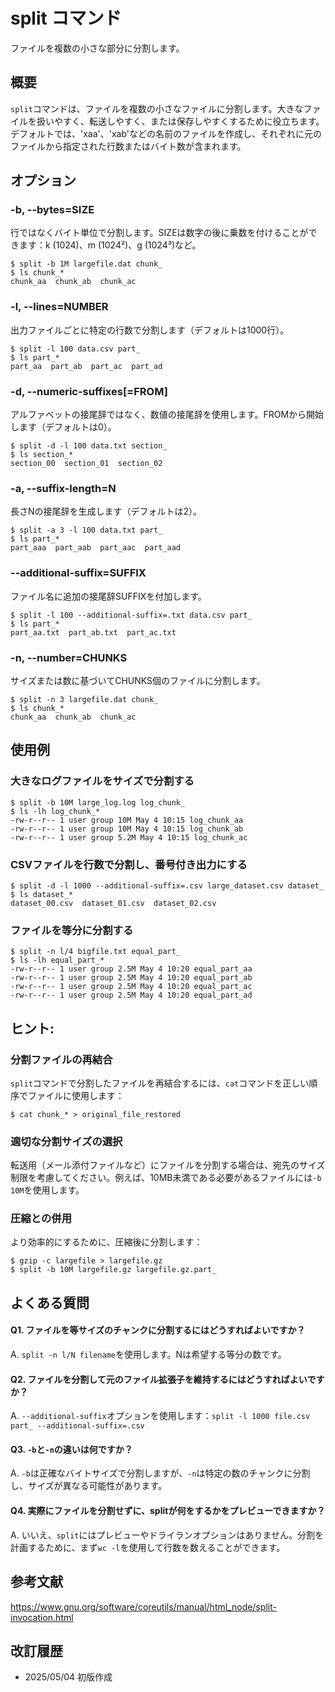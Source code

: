 # split コマンド

ファイルを複数の小さな部分に分割します。

## 概要

`split`コマンドは、ファイルを複数の小さなファイルに分割します。大きなファイルを扱いやすく、転送しやすく、または保存しやすくするために役立ちます。デフォルトでは、'xaa'、'xab'などの名前のファイルを作成し、それぞれに元のファイルから指定された行数またはバイト数が含まれます。

## オプション

### **-b, --bytes=SIZE**

行ではなくバイト単位で分割します。SIZEは数字の後に乗数を付けることができます：k (1024)、m (1024²)、g (1024³)など。

```console
$ split -b 1M largefile.dat chunk_
$ ls chunk_*
chunk_aa  chunk_ab  chunk_ac
```

### **-l, --lines=NUMBER**

出力ファイルごとに特定の行数で分割します（デフォルトは1000行）。

```console
$ split -l 100 data.csv part_
$ ls part_*
part_aa  part_ab  part_ac  part_ad
```

### **-d, --numeric-suffixes[=FROM]**

アルファベットの接尾辞ではなく、数値の接尾辞を使用します。FROMから開始します（デフォルトは0）。

```console
$ split -d -l 100 data.txt section_
$ ls section_*
section_00  section_01  section_02
```

### **-a, --suffix-length=N**

長さNの接尾辞を生成します（デフォルトは2）。

```console
$ split -a 3 -l 100 data.txt part_
$ ls part_*
part_aaa  part_aab  part_aac  part_aad
```

### **--additional-suffix=SUFFIX**

ファイル名に追加の接尾辞SUFFIXを付加します。

```console
$ split -l 100 --additional-suffix=.txt data.csv part_
$ ls part_*
part_aa.txt  part_ab.txt  part_ac.txt
```

### **-n, --number=CHUNKS**

サイズまたは数に基づいてCHUNKS個のファイルに分割します。

```console
$ split -n 3 largefile.dat chunk_
$ ls chunk_*
chunk_aa  chunk_ab  chunk_ac
```

## 使用例

### 大きなログファイルをサイズで分割する

```console
$ split -b 10M large_log.log log_chunk_
$ ls -lh log_chunk_*
-rw-r--r-- 1 user group 10M May 4 10:15 log_chunk_aa
-rw-r--r-- 1 user group 10M May 4 10:15 log_chunk_ab
-rw-r--r-- 1 user group 5.2M May 4 10:15 log_chunk_ac
```

### CSVファイルを行数で分割し、番号付き出力にする

```console
$ split -d -l 1000 --additional-suffix=.csv large_dataset.csv dataset_
$ ls dataset_*
dataset_00.csv  dataset_01.csv  dataset_02.csv
```

### ファイルを等分に分割する

```console
$ split -n l/4 bigfile.txt equal_part_
$ ls -lh equal_part_*
-rw-r--r-- 1 user group 2.5M May 4 10:20 equal_part_aa
-rw-r--r-- 1 user group 2.5M May 4 10:20 equal_part_ab
-rw-r--r-- 1 user group 2.5M May 4 10:20 equal_part_ac
-rw-r--r-- 1 user group 2.5M May 4 10:20 equal_part_ad
```

## ヒント:

### 分割ファイルの再結合

`split`コマンドで分割したファイルを再結合するには、`cat`コマンドを正しい順序でファイルに使用します：
```console
$ cat chunk_* > original_file_restored
```

### 適切な分割サイズの選択

転送用（メール添付ファイルなど）にファイルを分割する場合は、宛先のサイズ制限を考慮してください。例えば、10MB未満である必要があるファイルには`-b 10M`を使用します。

### 圧縮との併用

より効率的にするために、圧縮後に分割します：
```console
$ gzip -c largefile > largefile.gz
$ split -b 10M largefile.gz largefile.gz.part_
```

## よくある質問

#### Q1. ファイルを等サイズのチャンクに分割するにはどうすればよいですか？
A. `split -n l/N filename`を使用します。Nは希望する等分の数です。

#### Q2. ファイルを分割して元のファイル拡張子を維持するにはどうすればよいですか？
A. `--additional-suffix`オプションを使用します：`split -l 1000 file.csv part_ --additional-suffix=.csv`

#### Q3. `-b`と`-n`の違いは何ですか？
A. `-b`は正確なバイトサイズで分割しますが、`-n`は特定の数のチャンクに分割し、サイズが異なる可能性があります。

#### Q4. 実際にファイルを分割せずに、splitが何をするかをプレビューできますか？
A. いいえ、`split`にはプレビューやドライランオプションはありません。分割を計画するために、まず`wc -l`を使用して行数を数えることができます。

## 参考文献

https://www.gnu.org/software/coreutils/manual/html_node/split-invocation.html

## 改訂履歴

- 2025/05/04 初版作成